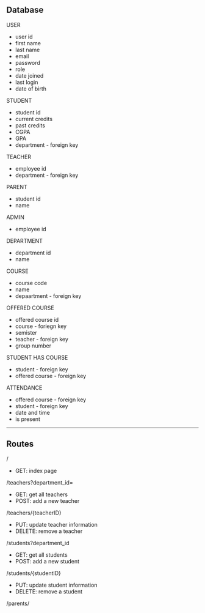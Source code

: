 ## Database

USER
- user id
- first name
- last name
- email
- password
- role 
- date joined 
- last login 
- date of birth 

STUDENT
- student id
- current credits 
- past credits
- CGPA
- GPA
- department - foreign key

TEACHER 
- employee id
- department - foreign key

PARENT
- student id
- name

ADMIN
- employee id

DEPARTMENT 
- department id
- name

COURSE
- course code
- name 
- depaartment - foreign key

OFFERED COURSE
- offered course id
- course - foriegn key
- semister 
- teacher - foreign key
- group number

STUDENT HAS COURSE 
- student - foreign key
- offered course - foreign key 

ATTENDANCE 
- offered course - foreign key
- student - foreign key
- date and time
- is present



------



## Routes 




/ 
- GET: index page 

/teachers?department_id=
- GET: get all teachers 
- POST: add a new teacher 

/teachers/{teacherID}
- PUT: update teacher information
- DELETE: remove a teacher

/students?department_id
- GET: get all students
- POST: add a new student

/students/{studentID}
- PUT: update student information
- DELETE: remove a student

/parents/